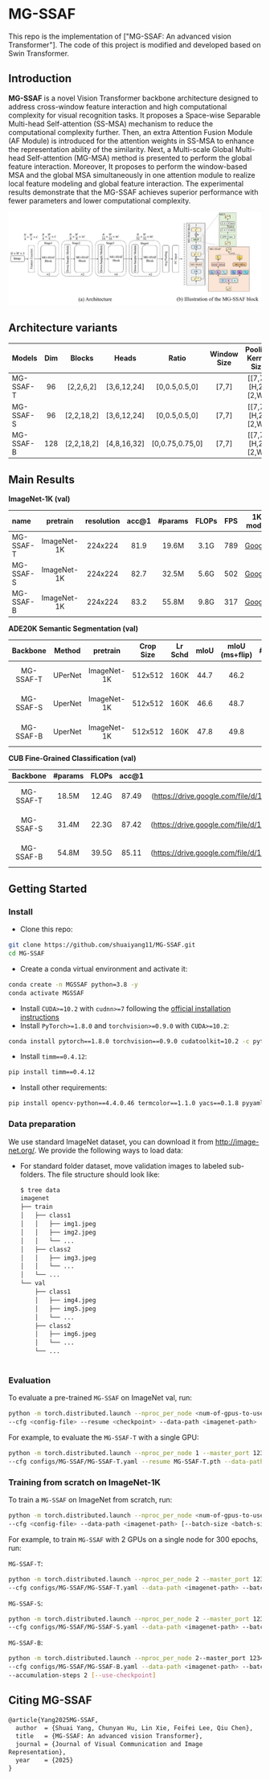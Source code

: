 # MG-SSAF

This repo is the implementation of ["MG-SSAF: An advanced vision Transformer"]. The code of this project is modified and developed based on Swin Transformer.


## Introduction

**MG-SSAF** is a novel Vision Transformer backbone architecture designed to address cross-window feature interaction 
and high computational complexity for visual recognition tasks. It proposes a Space-wise Separable Multi-head 
Self-attention (SS-MSA) mechanism to reduce the computational complexity further. Then, an extra Attention Fusion 
Module (AF Module) is introduced for the attention weights in SS-MSA to enhance the representation ability of 
the similarity. Next, a Multi-scale Global Multi-head Self-attention (MG-MSA) method is presented to perform the 
global feature interaction. Moreover, It proposes to perform the window-based MSA and the global MSA simultaneously 
in one attention module to realize local feature modeling and global feature interaction. The experimental results 
demonstrate that the MG-SSAF achieves superior performance with fewer parameters and lower computational complexity. 

![teaser](figures/MG-SSAF.png)

## Architecture variants
| Models |  Dim   | Blocks | Heads | Ratio  | Window Size | Pooling Kernel Size |
| :----- |:-------:|:----------:|:-----:|:--------:|:-----:|:---:|
| MG-SSAF-T | 96 |  [2,2,6,2]   | [3,6,12,24]  |  [0,0.5,0.5,0]   | [7,7]  | [[7,7], [H,2], [2,W]] | 
| MG-SSAF-S | 96 |  [2,2,18,2]   | [3,6,12,24]  |  [0,0.5,0.5,0]   | [7,7]  | [[7,7], [H,2], [2,W]] | 
| MG-SSAF-B | 128 |  [2,2,18,2]   | [4,8,16,32]  |  [0,0.75,0.75,0]   | [7,7]  | [[7,7], [H,2], [2,W]] |

## Main Results

**ImageNet-1K  (val)**

| name |  pretrain   | resolution | acc@1 | #params  | FLOPs | FPS | 1K model |
| :--- |:-----------:|:----------:|:-----:|:--------:|:-----:|:---:|:--------:|
| MG-SSAF-T | ImageNet-1K |  224x224   | 81.9  |  19.6M   | 3.1G  | 789 | [Google](https://drive.google.com/file/d/1pqzUHH3RxBoRcWjVyM7U-E20BRZqgDcH/view?usp=sharing) |
| MG-SSAF-S | ImageNet-1K |  224x224   | 82.7  |  32.5M   | 5.6G  | 502 | [Google](https://drive.google.com/file/d/1c1zMzzBUCgQCKDPU7TwK7N0L_kOckR4T/view?usp=sharing) |
| MG-SSAF-B | ImageNet-1K |  224x224   | 83.2  |  55.8M   | 9.8G  | 317 | [Google](https://drive.google.com/file/d/1g0z2rMqnwfgJt2PnfiyhytMRTe3eWr_Z/view?usp=sharing) |


**ADE20K Semantic Segmentation (val)**

| Backbone  | Method  |  pretrain   | Crop Size | Lr Schd | mIoU | mIoU (ms+flip) | #params | FLOPs | model |
|:---------:|:-------:|:-----------:|:---------:|:-------:|:----:|:--------------:|:-------:|:-----:|:-----:|
| MG-SSAF-T | UPerNet | ImageNet-1K |  512x512  |  160K   | 44.7 |      46.2      |   50M   | 947G  |[Google] (https://drive.google.com/file/d/1FK5MYWPy8nTCX9TZFc3Ew8uuFybPzq6P/view?usp=sharing)|
| MG-SSAF-S | UperNet | ImageNet-1K |  512x512  |  160K   | 46.6 |      48.7      |   63M   | 1011G |[Google] (https://drive.google.com/file/d/1Pib7iyvd_fZYZN3P6WgGQm5QXjksygJr/view?usp=sharing)|
| MG-SSAF-B | UperNet | ImageNet-1K |  512x512  |  160K   | 47.8 |      49.8      |   88M   | 1034G |[Google] (https://drive.google.com/file/d/1FX80fH71wQNAhWTLjrZLYP4KPeP6kw65/view?usp=sharing)|


**CUB Fine-Grained Classification (val)**

| Backbone  | #params | FLOPs |   acc@1    | model |
|:---------:|:-------:|:-----:|:----------:|:-----:|
| MG-SSAF-T |  18.5M  | 12.4G |   87.49    |[Google] (https://drive.google.com/file/d/1gaAFsaTEr_X3K0P0svBb4GgzV8bETiVy/view?usp=sharing)|
| MG-SSAF-S |  31.4M  | 22.3G |   87.42    |[Google] (https://drive.google.com/file/d/13BDJW2UZ_XTnOy3UKA6H3zIjRPRtrIfM/view?usp=sharing)|
| MG-SSAF-B |  54.8M  | 39.5G |   85.11    |[Google] (https://drive.google.com/file/d/1QFTYGiF4a1V84TLogFTFqdiMb34ahSlP/view?usp=sharing)|


## Getting Started
### Install


- Clone this repo:

```bash
git clone https://github.com/shuaiyang11/MG-SSAF.git
cd MG-SSAF
```

- Create a conda virtual environment and activate it:

```bash
conda create -n MGSSAF python=3.8 -y
conda activate MGSSAF
```

- Install `CUDA>=10.2` with `cudnn>=7` following
  the [official installation instructions](https://docs.nvidia.com/cuda/cuda-installation-guide-linux/index.html)
- Install `PyTorch>=1.8.0` and `torchvision>=0.9.0` with `CUDA>=10.2`:

```bash
conda install pytorch==1.8.0 torchvision==0.9.0 cudatoolkit=10.2 -c pytorch
```

- Install `timm==0.4.12`:

```bash
pip install timm==0.4.12
```

- Install other requirements:

```bash
pip install opencv-python==4.4.0.46 termcolor==1.1.0 yacs==0.1.8 pyyaml scipy
```


### Data preparation

We use standard ImageNet dataset, you can download it from http://image-net.org/. We provide the following ways to
load data:

- For standard folder dataset, move validation images to labeled sub-folders. The file structure should look like:
  ```bash
  $ tree data
  imagenet
  ├── train
  │   ├── class1
  │   │   ├── img1.jpeg
  │   │   ├── img2.jpeg
  │   │   └── ...
  │   ├── class2
  │   │   ├── img3.jpeg
  │   │   └── ...
  │   └── ...
  └── val
      ├── class1
      │   ├── img4.jpeg
      │   ├── img5.jpeg
      │   └── ...
      ├── class2
      │   ├── img6.jpeg
      │   └── ...
      └── ...
 
  ```


### Evaluation

To evaluate a pre-trained `MG-SSAF` on ImageNet val, run:

```bash
python -m torch.distributed.launch --nproc_per_node <num-of-gpus-to-use> --master_port 12345 main.py --eval \
--cfg <config-file> --resume <checkpoint> --data-path <imagenet-path> 
```

For example, to evaluate the `MG-SSAF-T` with a single GPU:

```bash
python -m torch.distributed.launch --nproc_per_node 1 --master_port 12345 main.py --eval \
--cfg configs/MG-SSAF/MG-SSAF-T.yaml --resume MG-SSAF-T.pth --data-path <imagenet-path>
```

### Training from scratch on ImageNet-1K

To train a `MG-SSAF` on ImageNet from scratch, run:

```bash
python -m torch.distributed.launch --nproc_per_node <num-of-gpus-to-use> --master_port 12345  main.py \ 
--cfg <config-file> --data-path <imagenet-path> [--batch-size <batch-size-per-gpu> --output <output-directory>]
```


For example, to train `MG-SSAF` with 2 GPUs on a single node for 300 epochs, run:

`MG-SSAF-T`:

```bash
python -m torch.distributed.launch --nproc_per_node 2 --master_port 12345  main.py \
--cfg configs/MG-SSAF/MG-SSAF-T.yaml --data-path <imagenet-path> --batch-size 128 
```

`MG-SSAF-S`:

```bash
python -m torch.distributed.launch --nproc_per_node 2 --master_port 12345  main.py \
--cfg configs/MG-SSAF/MG-SSAF-S.yaml --data-path <imagenet-path> --batch-size 128 
```

`MG-SSAF-B`:

```bash
python -m torch.distributed.launch --nproc_per_node 2--master_port 12345  main.py \
--cfg configs/MG-SSAF/MG-SSAF-B.yaml --data-path <imagenet-path> --batch-size 64 \
--accumulation-steps 2 [--use-checkpoint]
```


## Citing MG-SSAF

```
@article{Yang2025MG-SSAF,
  author  = {Shuai Yang, Chunyan Hu, Lin Xie, Feifei Lee, Qiu Chen},
  title   = {MG-SSAF: An advanced vision Transformer},
  journal = {Journal of Visual Communication and Image Representation},
  year    = {2025}
}
```
